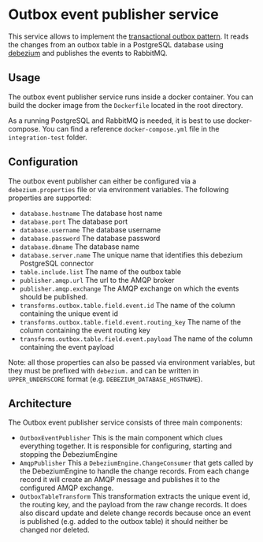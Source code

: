 # Outbox event publisher service

This service allows to implement the [transactional outbox pattern](https://microservices.io/patterns/data/transactional-outbox.html). It reads the changes from an outbox table in a PostgreSQL database using [debezium](https://debezium.io) and publishes the events to RabbitMQ.

## Usage
The outbox event publisher service runs inside a docker container. You can build the docker image from the `Dockerfile` located in the root directory.

As a running PostgreSQL and RabbitMQ is needed, it is best to use docker-compose. You can find a reference `docker-compose.yml` file in the `integration-test` folder.

## Configuration
The outbox event publisher can either be configured via a `debezium.properties` file or via environment variables. The following properties are supported:

- `database.hostname` The database host name
- `database.port` The database port
- `database.username` The database username
- `database.password` The database password
- `database.dbname` The database name
- `database.server.name` The unique name that identifies this debezium PostgreSQL connector
- `table.include.list` The name of the outbox table
- `publisher.amqp.url` The url to the AMQP broker
- `publisher.amqp.exchange` The AMQP exchange on which the events should be published.
- `transforms.outbox.table.field.event.id` The name of the column containing the unique event id
- `transforms.outbox.table.field.event.routing_key` The name of the column containing the event routing key
- `transforms.outbox.table.field.event.payload` The name of the column containing the event payload

Note: all those properties can also be passed via environment variables, but they must be prefixed with `debezium.` and can be written in `UPPER_UNDERSCORE` format (e.g. `DEBEZIUM_DATABASE_HOSTNAME`).

## Architecture
The Outbox event publisher service consists of three main components:
- `OutboxEventPublisher` This is the main component which clues everything together. It is responsible for configuring, starting and stopping the DebeziumEngine
- `AmqpPublisher` This a `DebeziumEngine.ChangeConsumer` that gets called by the DebeziumEngine to handle the change records. From each change record it will create an AMQP message and publishes it to the configured AMQP exchange.
- `OutboxTableTransform` This transformation extracts the unique event id, the routing key, and the payload from the raw change records. It does also discard update and delete change records because once an event is published (e.g. added to the outbox table) it should neither be changed nor deleted.
